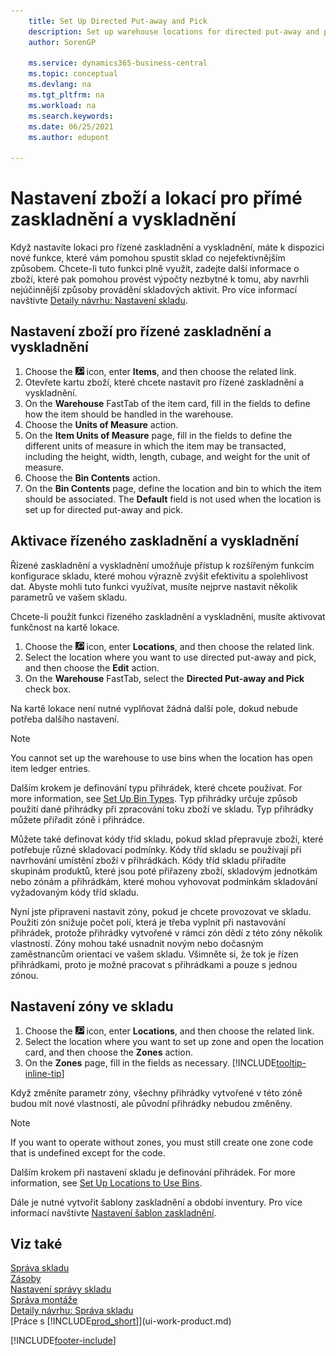 ```yaml
---
    title: Set Up Directed Put-away and Pick
    description: Set up warehouse locations for directed put-away and pick, which gives you new functionality to ensure you run the warehouse in the most efficient way possible.
    author: SorenGP

    ms.service: dynamics365-business-central
    ms.topic: conceptual
    ms.devlang: na
    ms.tgt_pltfrm: na
    ms.workload: na
    ms.search.keywords:
    ms.date: 06/25/2021
    ms.author: edupont

---
```

# Nastavení zboží a lokací pro přímé zaskladnění a vyskladnění
Když nastavíte lokaci pro řízené zaskladnění a vyskladnění, máte k dispozici nové funkce, které vám pomohou spustit sklad co nejefektivnějším způsobem. Chcete-li tuto funkci plně využít, zadejte další informace o zboží, které pak pomohou provést výpočty nezbytné k tomu, aby navrhli nejúčinnější způsoby provádění skladových aktivit. Pro více informací navštivte [Detaily návrhu: Nastavení skladu](design-details-warehouse-setup.md).

## Nastavení zboží pro řízené zaskladnění a vyskladnění
1. Choose the ![Lightbulb that opens the Tell Me feature.](media/ui-search/search_small.png "Tell me what you want to do") icon, enter **Items**, and then choose the related link.
2. Otevřete kartu zboží, které chcete nastavit pro řízené zaskladnění a vyskladnění.
3. On the **Warehouse** FastTab of the item card, fill in the fields to define how the item should be handled in the warehouse.
4. Choose the **Units of Measure** action.
5. On the **Item Units of Measure** page, fill in the fields to define the different units of measure in which the item may be transacted, including the height, width, length, cubage, and weight for the unit of measure.
6. Choose the **Bin Contents** action.
7. On the **Bin Contents** page, define the location and bin to which the item should be associated. The **Default** field is not used when the location is set up for directed put-away and pick.

## Aktivace řízeného zaskladnění a vyskladnění
Řízené zaskladnění a vyskladnění umožňuje přístup k rozšířeným funkcím konfigurace skladu, které mohou výrazně zvýšit efektivitu a spolehlivost dat. Abyste mohli tuto funkci využívat, musíte nejprve nastavit několik parametrů ve vašem skladu.

Chcete-li použít funkci řízeného zaskladnění a vyskladnění, musíte aktivovat funkčnost na kartě lokace.
1. Choose the ![Lightbulb that opens the Tell Me feature.](media/ui-search/search_small.png "Tell me what you want to do") icon, enter **Locations**, and then choose the related link.
2. Select the location where you want to use directed put-away and pick, and then choose the **Edit** action.
3. On the **Warehouse** FastTab, select the **Directed Put-away and Pick** check box.

Na kartě lokace není nutné vyplňovat žádná další pole, dokud nebude potřeba dalšího nastavení.

> [!NOTE]  
> You cannot set up the warehouse to use bins when the location has open item ledger entries.

Dalším krokem je definování typu přihrádek, které chcete používat. For more information, see [Set Up Bin Types](warehouse-how-to-set-up-bin-types.md). Typ přihrádky určuje způsob použití dané přihrádky při zpracování toku zboží ve skladu. Typ přihrádky můžete přiřadit zóně i přihrádce.

Můžete také definovat kódy tříd skladu, pokud sklad přepravuje zboží, které potřebuje různé skladovací podmínky. Kódy tříd skladu se používají při navrhování umístění zboží v přihrádkách. Kódy tříd skladu přiřadíte skupinám produktů, které jsou poté přiřazeny zboží, skladovým jednotkám nebo zónám a přihrádkám, které mohou vyhovovat podmínkám skladování vyžadovaným kódy tříd skladu.

Nyní jste připraveni nastavit zóny, pokud je chcete provozovat ve skladu. Použití zón snižuje počet polí, která je třeba vyplnit při nastavování přihrádek, protože přihrádky vytvořené v rámci zón dědí z této zóny několik vlastností. Zóny mohou také usnadnit novým nebo dočasným zaměstnancům orientaci ve vašem skladu. Všimněte si, že tok je řízen přihrádkami, proto je možné pracovat s přihrádkami a pouze s jednou zónou.

## Nastavení zóny ve skladu
1. Choose the ![Lightbulb that opens the Tell Me feature.](media/ui-search/search_small.png "Tell me what you want to do") icon, enter **Locations**, and then choose the related link.
2. Select the location where you want to set up zone and open the location card, and then choose the **Zones** action.
3. On the **Zones** page, fill in the fields as necessary. [!INCLUDE[tooltip-inline-tip](includes/tooltip-inline-tip_md.md)]

Když změníte parametr zóny, všechny přihrádky vytvořené v této zóně budou mít nové vlastnosti, ale původní přihrádky nebudou změněny.

> [!NOTE]  
> If you want to operate without zones, you must still create one zone code that is undefined except for the code.

Dalším krokem při nastavení skladu je definování přihrádek. For more information, see [Set Up Locations to Use Bins](warehouse-how-to-set-up-locations-to-use-bins.md).

Dále je nutné vytvořit šablony zaskladnění a období inventury. Pro více informací navštivte [Nastavení šablon zaskladnění](warehouse-how-to-set-up-put-away-templates.md).

## Viz také
[Správa skladu](warehouse-manage-warehouse.md)    
[Zásoby](inventory-manage-inventory.md)    
[Nastavení správy skladu](warehouse-setup-warehouse.md)       
[Správa montáže](assembly-assemble-items.md)      
[Detaily návrhu: Správa skladu](design-details-warehouse-management.md)    
[Práce s [!INCLUDE[prod_short](includes/prod_short.md)]](ui-work-product.md)


[!INCLUDE[footer-include](includes/footer-banner.md)]